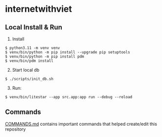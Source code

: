 # internetwithviet

## Local Install & Run

1. Install

```shell
$ python3.11 -m venv venv
$ venv/bin/python -m pip install --upgrade pip setuptools
$ venv/bin/python -m pip install pdm
$ venv/bin/pdm install
```

2. Start local db

```shell
$ ./scripts/init_db.sh
```

3. Run:

```shell
$ venv/bin/litestar --app src.app:app run --debug --reload
```

## Commands
[COMMANDS.md](./COMMANDS.md) contains important commands that helped create/edit this repository